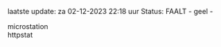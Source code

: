 laatste update: 
za 02-12-2023 22:18   uur 
Status: FAALT - geel - 
<div class="service Y">microstation</div><div class="service G">httpstat</div>